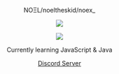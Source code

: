 </p>
<p align="center">
    NOΞL/noeltheskid/noex_
<p align="center">  
<img src="https://komarev.com/ghpvc/?username=noeltheskid&color=green">
</p>
    <p align="center">
  <img src="https://discord.c99.nl/widget/theme-1/518062226079350786.png" />
</p>
<p align="center">
Currently learning JavaScript & Java
<p align="center">
    <a href="https://discord.gg/e6jGPeHvmR">Discord Server</a>


